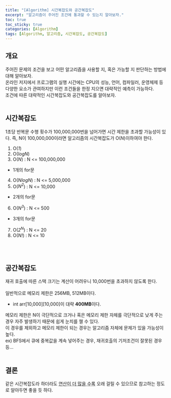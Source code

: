 ```yaml
---
title: "[Algorithm] 시간복잡도와 공간복잡도"
excerpt: "알고리즘이 주어진 조건에 통과할 수 있는지 알아보자."
toc: true
toc_sticky: true
categories: [Algorithm]
tags: [Algorithm, 알고리즘, 시간복잡도, 공간복잡도]
---
```


## 개요
주어진 문제의 조건을 보고 어떤 알고리즘을 사용할 지, 혹은 가능할 지 판단하는 방법에 대해 알아보자. <br>
온라인 저지에서 프로그램의 실행 시간에는 CPU의 성능, 언어, 컴파일러, 운영체제 등 다양한 요소가 관여하지만 이런 조건들을 한정 지으면 대략적인 예측이 가능하다. <br>
조건에 따른 대략적인 시간복잡도와 공간복잡도를 알아보자. 
<br>
<br>

## 시간복잡도
1초당 반복문 수행 횟수가 100,000,000번을 넘어가면 시간 제한을 초과할 가능성이 있다. 즉, N이 100,000,000이라면 알고리즘의 시간복잡도가 O(*N*)이하여야 한다.

1. O(*1*)
2. O(*logN*)
3. O(*N*) : N <= 100,000,000
- 1개의 for문
4. O(*NlogN*) : N <= 5,000,000
5. O(*N<sup>2</sup>*) : N <= 10,000
- 2개의 for문
6. O(*N<sup>3</sup>*) : N <= 500
- 3개의 for문
7. O(*2<sup>N</sup>*) : N <= 20
8. O(*N!*) : N <= 10

<br>
<br>

## 공간복잡도

재귀 호출에 따른 스택 크기는 계산이 어려우니 10,000번을 초과하지 않도록 한다. <br> <br>
일반적으로 메모리 제한은 256MB, 512MB이다.
- int arr[10,000][10,000]이 대략 **400MB**이다.

메모리 제한은 N이 극단적으로 크거나 혹은 메모리 제한 자체를 극단적으로 낮게 주는 경우 자주 발생하기 때문에 쉽게 눈치를 챌 수 있다. <br>
이 경우를 제외하고 메모리 제한이 되는 경우는 알고리즘 자체에 문제가 있을 가능성이 높다. <br>
ex) BFS에서 큐에 중복값을 계속 넣어주는 경우, 재귀호출의 기저조건이 잘못된 경우 등...
<br>
<br>

## 결론
같은 시간복잡도라 하더라도 <acronym title="입출력 최적화를 하지 않았거나 재귀함수의 함수 호출 비용 등...">연산이 더 많을 수록</acronym> 오래 걸릴 수 있으므로 참고하는 정도로 알아두면 좋을 듯 하다.